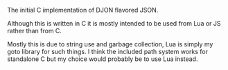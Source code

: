 The initial C implementation of DJON flavored JSON.

Although this is written in C it is mostly intended to be used from Lua 
or JS rather than from C.

Mostly this is due to string use and garbage collection, Lua is simply 
my goto library for such things. I think the included path system works 
for standalone C but my choice would probably be to use Lua instead.

